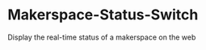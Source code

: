 Makerspace-Status-Switch
========================

Display the real-time status of a makerspace on the web